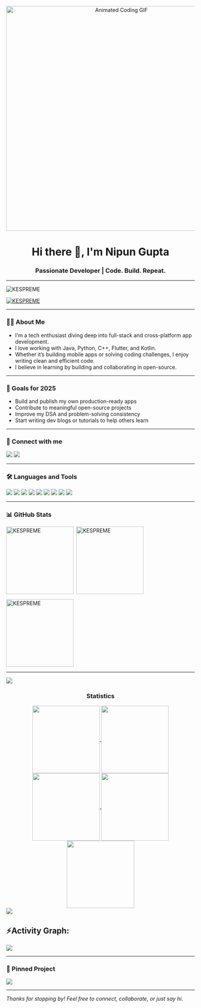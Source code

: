 <p align="center">
  <img src="https://media.giphy.com/media/qgQUggAC3Pfv687qPC/giphy.gif" alt="Animated Coding GIF" width="600"/>
</p>

<h1 align="center">Hi there 👋, I'm Nipun Gupta</h1>
<h3 align="center">Passionate Developer | Code. Build. Repeat.</h3>

---

<p align="left">
  <img src="https://komarev.com/ghpvc/?username=KESPREME&label=Profile%20views&color=0e75b6&style=flat" alt="KESPREME" />
</p>

<p align="left">
  <a href="#"><img src="https://github-profile-trophy.vercel.app/?username=KESPREME&theme=darkhub" alt="KESPREME" /></a>
</p>

---

### 👨‍💻 About Me

- I'm a tech enthusiast diving deep into full-stack and cross-platform app development.  
- I love working with Java, Python, C++, Flutter, and Kotlin.  
- Whether it’s building mobile apps or solving coding challenges, I enjoy writing clean and efficient code.  
- I believe in learning by building and collaborating in open-source.  

---

### 🎯 Goals for 2025

- Build and publish my own production-ready apps  
- Contribute to meaningful open-source projects  
- Improve my DSA and problem-solving consistency  
- Start writing dev blogs or tutorials to help others learn  

---

### 🔗 Connect with me  
<p align="left">
  <a href="https://github.com/KESPREME" target="_blank"><img src="https://img.icons8.com/ios-glyphs/30/000000/github.png" /></a>
  <a href="https://www.linkedin.com/in/nipun-gupta-198b90175" target="_blank"><img src="https://img.icons8.com/color/48/linkedin.png" /></a>
</p>

---

### 🛠️ Languages and Tools

<p align="left">
  <img src="https://img.icons8.com/color/48/java-coffee-cup-logo--v1.png"/>
  <img src="https://img.icons8.com/color/48/c-plus-plus-logo.png"/>
  <img src="https://img.icons8.com/color/48/c-programming.png"/>
  <img src="https://img.icons8.com/color/48/python--v1.png"/>
  <img src="https://img.icons8.com/color/48/flutter.png"/>
  <img src="https://img.icons8.com/color/48/kotlin.png"/>
  <img src="https://img.icons8.com/color/48/javascript--v1.png"/>
  <img src="https://img.icons8.com/color/48/html-5--v1.png"/>
  <img src="https://img.icons8.com/color/48/css3.png"/>
</p>

---

### 📊 GitHub Stats

<img align="left" height="180em" src="https://github-readme-stats.vercel.app/api/top-langs/?username=KESPREME&langs_count=8&theme=tokyonight" alt="KESPREME" />

<p>&nbsp;<img align="center" height="180em" src="https://github-readme-stats.vercel.app/api?username=KESPREME&show_icons=true&locale=en&theme=tokyonight" alt="KESPREME" /></p>

<p><img align="center" height="180em" src="https://streak-stats.demolab.com?user=KESPREME&theme=tokyonight" alt="KESPREME" /></p>

---

<img src="https://user-images.githubusercontent.com/73097560/115834477-dbab4500-a447-11eb-908a-139a6edaec5c.gif">

<h3 align="center">Statistics</h3>
<div align="center">
  <a href="https://github.com/KESPREME">
    <img align="center" src="http://github-profile-summary-cards.vercel.app/api/cards/stats?username=KESPREME&theme=github_dark" height="180em" />
    <img align="center" src="http://github-profile-summary-cards.vercel.app/api/cards/most-commit-language?username=KESPREME&theme=github_dark" height="180em" />
    <img align="center" src="http://github-profile-summary-cards.vercel.app/api/cards/repos-per-language?username=KESPREME&theme=github_dark" height="180em" />
    <img align="center" src="http://github-profile-summary-cards.vercel.app/api/cards/productive-time?username=KESPREME&theme=github_dark" height="180em" />
    <img align="center" src="http://github-profile-summary-cards.vercel.app/api/cards/profile-details?username=KESPREME&theme=github_dark" height="180em" />
  </a>
</div>

<img src="https://user-images.githubusercontent.com/73097560/115834477-dbab4500-a447-11eb-908a-139a6edaec5c.gif">

<h2 align="left">⚡Activity Graph:</h2>
<img align="center" src="https://github-readme-activity-graph.vercel.app/graph?username=KESPREME&theme=github-compact"/>

---

### 📌 Pinned Project

<a href="https://github.com/KESPREME/music_streaming_app">
  <img align="center" src="https://github-readme-stats.vercel.app/api/pin/?username=KESPREME&repo=music_streaming_app&theme=tokyonight" />
</a>

---

*Thanks for stopping by! Feel free to connect, collaborate, or just say hi.*
